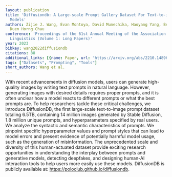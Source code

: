 ```yaml
---
layout: publication
title: 'Diffusiondb: A Large-scale Prompt Gallery Dataset For Text-to-image Generative
  Models'
authors: Zijie J. Wang, Evan Montoya, David Munechika, Haoyang Yang, Benjamin Hoover,
  Duen Horng Chau
conference: 'Proceedings of the 61st Annual Meeting of the Association for Computational
  Linguistics (Volume 1: Long Papers)'
year: 2023
bibkey: wang2022diffusiondb
citations: 88
additional_links: [{name: Paper, url: 'https://arxiv.org/abs/2210.14896'}]
tags: ["Datasets", "Prompting", "Tools"]
short_authors: Wang et al.
---
```

With recent advancements in diffusion models, users can generate high-quality
images by writing text prompts in natural language. However, generating images
with desired details requires proper prompts, and it is often unclear how a
model reacts to different prompts or what the best prompts are. To help
researchers tackle these critical challenges, we introduce DiffusionDB, the
first large-scale text-to-image prompt dataset totaling 6.5TB, containing 14
million images generated by Stable Diffusion, 1.8 million unique prompts, and
hyperparameters specified by real users. We analyze the syntactic and semantic
characteristics of prompts. We pinpoint specific hyperparameter values and
prompt styles that can lead to model errors and present evidence of potentially
harmful model usage, such as the generation of misinformation. The
unprecedented scale and diversity of this human-actuated dataset provide
exciting research opportunities in understanding the interplay between prompts
and generative models, detecting deepfakes, and designing human-AI interaction
tools to help users more easily use these models. DiffusionDB is publicly
available at: https://poloclub.github.io/diffusiondb.